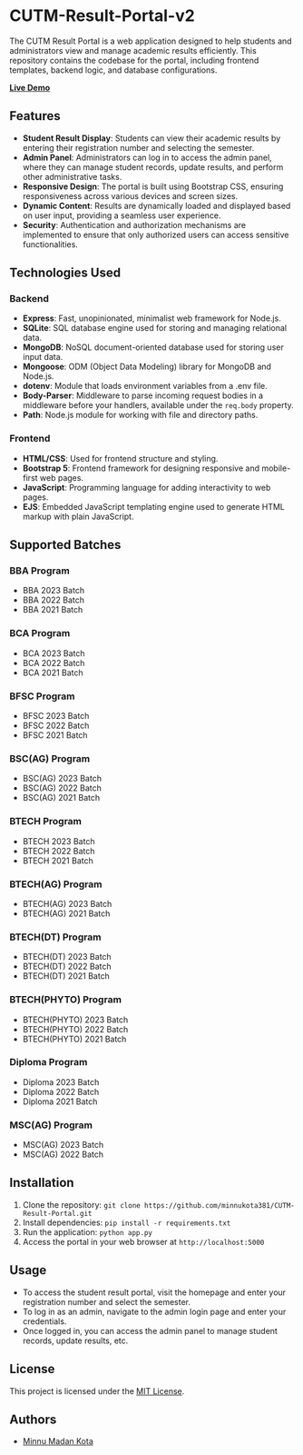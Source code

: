# CUTM-Result-Portal-v2

The CUTM Result Portal is a web application designed to help students and administrators view and manage academic results efficiently. This repository contains the codebase for the portal, including frontend templates, backend logic, and database configurations.

[**Live Demo**](https://cutm-rp-v2.onrender.com/)

## Features

- **Student Result Display**: Students can view their academic results by entering their registration number and selecting the semester.
- **Admin Panel**: Administrators can log in to access the admin panel, where they can manage student records, update results, and perform other administrative tasks.
- **Responsive Design**: The portal is built using Bootstrap CSS, ensuring responsiveness across various devices and screen sizes.
- **Dynamic Content**: Results are dynamically loaded and displayed based on user input, providing a seamless user experience.
- **Security**: Authentication and authorization mechanisms are implemented to ensure that only authorized users can access sensitive functionalities.

## Technologies Used

### Backend

- **Express**: Fast, unopinionated, minimalist web framework for Node.js.
- **SQLite**: SQL database engine used for storing and managing relational data.
- **MongoDB**: NoSQL document-oriented database used for storing user input data.
- **Mongoose**: ODM (Object Data Modeling) library for MongoDB and Node.js.
- **dotenv**: Module that loads environment variables from a .env file.
- **Body-Parser**: Middleware to parse incoming request bodies in a middleware before your handlers, available under the `req.body` property.
- **Path**: Node.js module for working with file and directory paths.

### Frontend

- **HTML/CSS**: Used for frontend structure and styling.
- **Bootstrap 5**: Frontend framework for designing responsive and mobile-first web pages.
- **JavaScript**: Programming language for adding interactivity to web pages.
- **EJS**: Embedded JavaScript templating engine used to generate HTML markup with plain JavaScript.

## Supported Batches

### BBA Program

- BBA 2023 Batch
- BBA 2022 Batch
- BBA 2021 Batch

### BCA Program

- BCA 2023 Batch
- BCA 2022 Batch
- BCA 2021 Batch

### BFSC Program

- BFSC 2023 Batch
- BFSC 2022 Batch
- BFSC 2021 Batch

### BSC(AG) Program

- BSC(AG) 2023 Batch
- BSC(AG) 2022 Batch
- BSC(AG) 2021 Batch

### BTECH Program

- BTECH 2023 Batch
- BTECH 2022 Batch
- BTECH 2021 Batch

### BTECH(AG) Program

- BTECH(AG) 2023 Batch
- BTECH(AG) 2021 Batch

### BTECH(DT) Program

- BTECH(DT) 2023 Batch
- BTECH(DT) 2022 Batch
- BTECH(DT) 2021 Batch

### BTECH(PHYTO) Program

- BTECH(PHYTO) 2023 Batch
- BTECH(PHYTO) 2022 Batch
- BTECH(PHYTO) 2021 Batch

### Diploma Program

- Diploma 2023 Batch
- Diploma 2022 Batch
- Diploma 2021 Batch

### MSC(AG) Program

- MSC(AG) 2023 Batch
- MSC(AG) 2022 Batch

## Installation

1. Clone the repository: `git clone https://github.com/minnukota381/CUTM-Result-Portal.git`
2. Install dependencies: `pip install -r requirements.txt`
3. Run the application: `python app.py`
4. Access the portal in your web browser at `http://localhost:5000`

## Usage

- To access the student result portal, visit the homepage and enter your registration number and select the semester.
- To log in as an admin, navigate to the admin login page and enter your credentials.
- Once logged in, you can access the admin panel to manage student records, update results, etc.

## License

This project is licensed under the [MIT License](LICENSE).

## Authors

- [Minnu Madan Kota](https://github.com/minnukota381)
